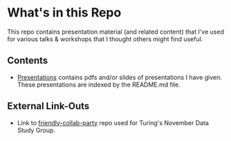 # What's in this Repo

This repo contains presentation material (and related content) that I've used for various talks & workshops that I thought others might find useful.

## Contents
- [Presentations](/Presentations) contains pdfs and/or slides of presentations I have given. These presentations are indexed by the README.md file.


## External Link-Outs
- Link to [friendly-collab-party](https://github.com/BrainonSilicon/friendly-collab-party) repo used for Turing's November Data Study Group.
